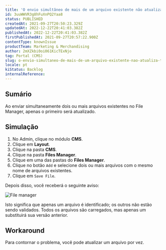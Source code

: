```yaml
---
title: 'O envio simultâneo de mais de um arquivo existente não atualiza todos os arquivos no File Manager'
id: 3uuWWVR3g8hFuXnPQ2Yaa8
status: PUBLISHED
createdAt: 2021-09-27T20:50:23.329Z
updatedAt: 2022-12-22T20:41:03.382Z
publishedAt: 2022-12-22T20:41:03.382Z
firstPublishedAt: 2021-09-27T20:57:22.900Z
contentType: knownIssue
productTeam: Marketing & Merchandising
author: 2mXZkbi0oi061KicTExNjo
tag: Portal (CMS)
slug: o-envio-simultaneo-de-mais-de-um-arquivo-existente-nao-atualiza-todos-os-arquivos-no-file-manager
locale: pt
kiStatus: Backlog
internalReference: 
---
```


## Sumário

Ao enviar simultaneamente dois ou mais arquivos existentes no File Manager, apenas o primeiro será atualizado.

## Simulação

1. No Admin, clique no módulo **CMS**.
2. Clique em **Layout**.
3. Clique na pasta **CMS**.
4. Clique na pasta **Files Manager**.
5. Clique em uma das pastas do **Files Manager**.
6. Clique no botão `Add` e selecione dois ou mais arquivos com o mesmo nome de arquivos existentes.
7. Clique em `Save File`.

Depois disso, você receberá o seguinte aviso:

![File manager](https://images.contentful.com/alneenqid6w5/4Z7tY3FKCDV1Cz6Whji6HI/d730b6accf6caeb81b373745b20c337d/image.png)

Isto significa que apenas um arquivo é identificado; os outros não estão sendo validados. Todos os arquivos são carregados, mas apenas um substituirá sua versão anterior.

## Workaround

Para contornar o problema, você pode atualizar um arquivo por vez.

